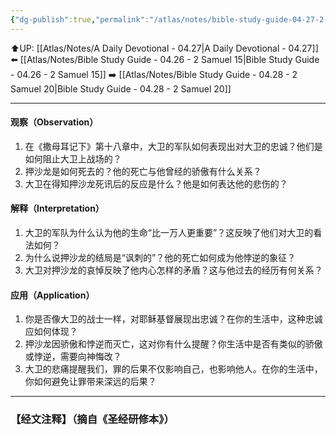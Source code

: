 ```yaml
---
{"dg-publish":true,"permalink":"/atlas/notes/bible-study-guide-04-27-2-samuel-18/"}
---
```


⬆️UP: [[Atlas/Notes/A Daily Devotional - 04.27\|A Daily Devotional - 04.27]]
⬅️ [[Atlas/Notes/Bible Study Guide - 04.26 - 2 Samuel 15\|Bible Study Guide - 04.26 - 2 Samuel 15]]
➡️ [[Atlas/Notes/Bible Study Guide - 04.28 - 2 Samuel 20\|Bible Study Guide - 04.28 - 2 Samuel 20]] 

---

#### 观察（Observation）  
1. 在《撒母耳记下》第十八章中，大卫的军队如何表现出对大卫的忠诚？他们是如何阻止大卫上战场的？  
2. 押沙龙是如何死去的？他的死亡与他曾经的骄傲有什么关系？  
3. 大卫在得知押沙龙死讯后的反应是什么？他是如何表达他的悲伤的？  

#### 解释（Interpretation）  
1. 大卫的军队为什么认为他的生命“比一万人更重要”？这反映了他们对大卫的看法如何？  
2. 为什么说押沙龙的结局是“讽刺的”？他的死亡如何成为他悖逆的象征？  
3. 大卫对押沙龙的哀悼反映了他内心怎样的矛盾？这与他过去的经历有何关系？  

#### 应用（Application）  
1. 你是否像大卫的战士一样，对耶稣基督展现出忠诚？在你的生活中，这种忠诚应如何体现？  
2. 押沙龙因骄傲和悖逆而灭亡，这对你有什么提醒？你生活中是否有类似的骄傲或悖逆，需要向神悔改？  
3. 大卫的悲痛提醒我们，罪的后果不仅影响自己，也影响他人。在你的生活中，你如何避免让罪带来深远的后果？

---
### 【经文注释】（摘自《圣经研修本》）
